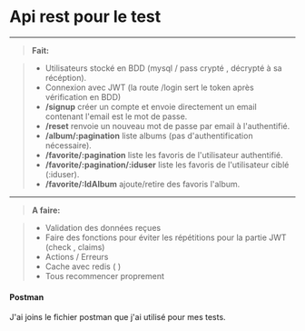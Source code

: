 Api rest pour le test
===================


----------
> **Fait:**

> - Utilisateurs stocké en BDD (mysql / pass crypté , décrypté à sa récéption).
> - Connexion avec JWT (la route /login sert le token après vérification en BDD)
> - **/signup** créer un compte et envoie directement un email contenant l'email est le mot de passe.
> - **/reset** renvoie un nouveau mot de passe par email à l'authentifié.
> - **/album/:pagination** liste albums (pas d'authentification nécessaire).
> - **/favorite/:pagination** liste les favoris de l'utilisateur authentifié.
>  - **/favorite/:pagination/:iduser** liste les favoris de l'utilisateur ciblé (:iduser).
> - **/favorite/:IdAlbum** ajoute/retire des favoris l'album.

-------------
> **<i class="icon-pencil"></i>A faire:**

> - Validation des données reçues
> -  Faire des fonctions pour éviter les répétitions pour la partie JWT (check , claims)
> -  Actions / Erreurs
> -  Cache avec redis ( )
> - Tous recommencer proprement

#### <i class="icon-file"></i> Postman

J'ai joins le fichier postman que j'ai utilisé pour mes tests.